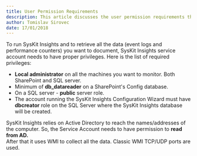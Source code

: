 ```yaml
---
title: User Permission Requirements
description: This article discusses the user permission requirements that are necessary in order to successfully use SysKit Insights.
author: Tomislav Sirovec
date: 17/01/2018
---
```


To run SysKit Insights and to retrieve all the data (event logs and performance counters) you want to document, SysKit Insights service account needs to have proper privileges. Here is the list of required privileges:

* __Local administrator__ on all the machines you want to monitor. Both SharePoint and SQL server.
* Minimum of __db_datareader__ on a SharePoint's Config database.
* On a SQL server - __public__ server role.
* The account running the SysKit Insights Configuration Wizard must have __dbcreator__ role on the SQL Server where the SysKit Insights database will be created.

SysKit Insights relies on Active Directory to reach the names/addresses of the computer. So, the Service Account needs to have permission to __read from AD.__  
After that it uses WMI to collect all the data. Classic WMI TCP/UDP ports are used.
